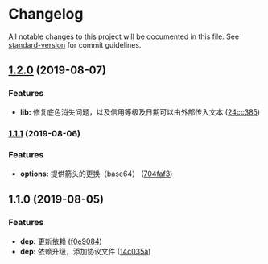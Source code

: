 # Changelog

All notable changes to this project will be documented in this file. See [standard-version](https://github.com/conventional-changelog/standard-version) for commit guidelines.

## [1.2.0](https://github.com/crper/canvas-credit-score/compare/v1.1.1...v1.2.0) (2019-08-07)


### Features

* **lib:** 修复底色消失问题，以及信用等级及日期可以由外部传入文本 ([24cc385](https://github.com/crper/canvas-credit-score/commit/24cc385))

### [1.1.1](https://github.com/crper/canvas-credit-score/compare/v1.1.0...v1.1.1) (2019-08-06)


### Features

* **options:** 提供箭头的更换（base64） ([704faf3](https://github.com/crper/canvas-credit-score/commit/704faf3))

## 1.1.0 (2019-08-05)


### Features

* **dep:** 更新依赖 ([f0e9084](https://github.com/crper/canvas-credit-score/commit/f0e9084))
* **dep:** 依赖升级，添加协议文件 ([14c035a](https://github.com/crper/canvas-credit-score/commit/14c035a))
